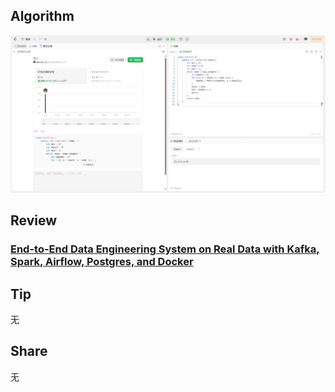 ## Algorithm

![leetcode](../../images/temp/nanyu-2024-03-04-lc.png)

## Review

### **[End-to-End Data Engineering System on Real Data with Kafka, Spark, Airflow, Postgres, and Docker](https://towardsdatascience.com/end-to-end-data-engineering-system-on-real-data-with-kafka-spark-airflow-postgres-and-docker-a70e18df4090)**

## Tip

无

## Share

无